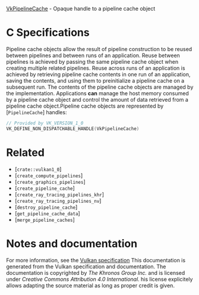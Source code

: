 [VkPipelineCache](https://www.khronos.org/registry/vulkan/specs/1.3-extensions/man/html/VkPipelineCache.html) - Opaque handle to a pipeline cache object

# C Specifications
Pipeline cache objects allow the result of pipeline construction to be
reused between pipelines and between runs of an application.
Reuse between pipelines is achieved by passing the same pipeline cache
object when creating multiple related pipelines.
Reuse across runs of an application is achieved by retrieving pipeline cache
contents in one run of an application, saving the contents, and using them
to preinitialize a pipeline cache on a subsequent run.
The contents of the pipeline cache objects are managed by the
implementation.
Applications  **can**  manage the host memory consumed by a pipeline cache object
and control the amount of data retrieved from a pipeline cache object.Pipeline cache objects are represented by [`PipelineCache`] handles:
```c
// Provided by VK_VERSION_1_0
VK_DEFINE_NON_DISPATCHABLE_HANDLE(VkPipelineCache)
```

# Related
- [`crate::vulkan1_0`]
- [`create_compute_pipelines`]
- [`create_graphics_pipelines`]
- [`create_pipeline_cache`]
- [`create_ray_tracing_pipelines_khr`]
- [`create_ray_tracing_pipelines_nv`]
- [`destroy_pipeline_cache`]
- [`get_pipeline_cache_data`]
- [`merge_pipeline_caches`]

# Notes and documentation
For more information, see the [Vulkan specification](https://www.khronos.org/registry/vulkan/specs/1.3-extensions/html/vkspec.html)
This documentation is generated from the Vulkan specification and documentation.
The documentation is copyrighted by *The Khronos Group Inc.* and is licensed under *Creative Commons Attribution 4.0 International*.
his license explicitely allows adapting the source material as long as proper credit is given.
        